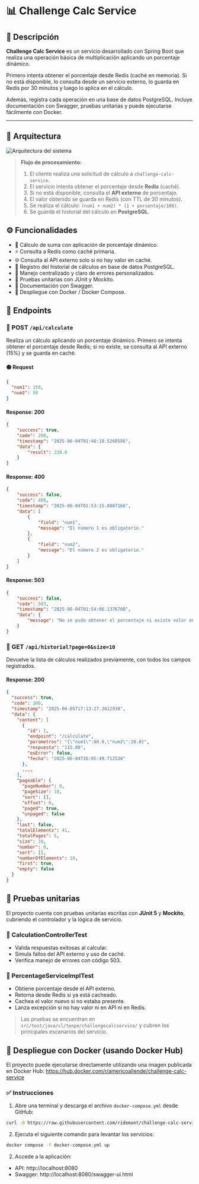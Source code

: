# 📊 Challenge Calc Service

## 📝 Descripción

**Challenge Calc Service** es un servicio desarrollado con Spring Boot que realiza una operación básica de multiplicación aplicando un porcentaje dinámico.

Primero intenta obtener el porcentaje desde Redis (caché en memoria).
Si no está disponible, lo consulta desde un servicio externo, lo guarda en Redis por 30 minutos y luego lo aplica en el cálculo.

Además, registra cada operación en una base de datos PostgreSQL.
Incluye documentación con Swagger, pruebas unitarias y puede ejecutarse fácilmente con Docker.

---

## 🧱 Arquitectura

![Arquitectura del sistema](https://i.ibb.co/5XZM0kmb/arq1.jpg)

> **Flujo de procesamiento:**
> 1. El cliente realiza una solicitud de cálculo a `challenge-calc-service`.
> 2. El servicio intenta obtener el porcentaje desde **Redis** (caché).
> 3. Si no está disponible, consulta el **API externo** de porcentaje.
> 4. El valor obtenido se guarda en Redis (con TTL de 30 minutos).
> 5. Se realiza el cálculo: `(num1 + num2) * (1 + porcentaje/100)`.
> 6. Se guarda el historial del cálculo en **PostgreSQL**.


## ⚙️ Funcionalidades

- 📐 Cálculo de suma con aplicación de porcentaje dinámico.
- ⚡ Consulta a Redis como caché primaria.
- 🌐 Consulta al API externo solo si no hay valor en caché.
- 🧾 Registro del historial de cálculos en base de datos PostgreSQL.
- 🛑 Manejo centralizado y claro de errores personalizados.
- 🧪 Pruebas unitarias con JUnit y Mockito.
- 🧰 Documentación con Swagger.
- 🐳 Despliegue con Docker / Docker Compose.

## 🔁 Endpoints

### 📌 POST `/api/calculate`

Realiza un cálculo aplicando un porcentaje dinámico. Primero se intenta obtener el porcentaje desde Redis; si no existe, se consulta al API externo (15%) y se guarda en caché.

#### 🟢 Request
```json
{
  "num1": 150,
  "num2": 50
}
```

####  Response: 200
```json
{
    "success": true,
    "code": 200,
    "timestamp": "2025-06-04T01:46:10.5268586",
    "data": {
        "result": 230.0
    }
}
```
####  Response: 400
```json
{
    "success": false,
    "code": 400,
    "timestamp": "2025-06-04T01:53:15.0087166",
    "data": [
        {
            "field": "num1",
            "message": "El número 1 es obligatorio."
        },
        {
            "field": "num2",
            "message": "El número 2 es obligatorio."
        }
    ]
}
```
####  Response: 503
```json
{
    "success": false,
    "code": 503,
    "timestamp": "2025-06-04T01:54:06.1376708",
    "data": {
        "message": "No se pudo obtener el porcentaje ni existe valor en caché."
    }
}
```

### 📌 GET `/api/historial?page=0&size=10`

Devuelve la lista de cálculos realizados previamente, con todos los campos registrados.

####  Response: 200
```json
{
  "success": true,
  "code": 200,
  "timestamp": "2025-06-05T17:13:27.3612938",
  "data": {
    "content": [
      {
        "id": 1,
        "endpoint": "/calculate",
        "parametros": "{\"num1\":80.0,\"num2\":20.0}",
        "respuesta": "115.00",
        "esError": false,
        "fecha": "2025-06-04T16:05:49.712526"
      },
      ....
    ],
    "pageable": {
      "pageNumber": 0,
      "pageSize": 10,
      "sort": [],
      "offset": 0,
      "paged": true,
      "unpaged": false
    },
    "last": false,
    "totalElements": 41,
    "totalPages": 5,
    "size": 10,
    "number": 0,
    "sort": [],
    "numberOfElements": 10,
    "first": true,
    "empty": false
  }
}
```

## 🧪 Pruebas unitarias

El proyecto cuenta con pruebas unitarias escritas con **JUnit 5** y **Mockito**, cubriendo el controlador y la lógica de servicio.

### 🔹 CalculationControllerTest
- Valida respuestas exitosas al calcular.
- Simula fallos del API externo y uso de caché.
- Verifica manejo de errores con código 503.

### 🔹 PercentageServiceImplTest
- Obtiene porcentaje desde el API externo.
- Retorna desde Redis si ya está cacheado.
- Cachea el valor nuevo si no estaba presente.
- Lanza excepción si no hay valor ni en API ni en Redis.

> Las pruebas se encuentran en `src/test/java/cl/tenpo/challengecalcservice/` y cubren los principales escenarios del servicio.

## 🐳 Despliegue con Docker (usando Docker Hub)

El proyecto puede ejecutarse directamente utilizando una imagen publicada en Docker Hub: https://hub.docker.com/r/americoallende/challenge-calc-service


### ✅ Instrucciones

1. Abre una terminal y descarga el archivo `docker-compose.yml` desde GitHub:

```bash
curl -O https://raw.githubusercontent.com/ridemant/challenge-calc-service/main/docker/docker-compose.yml
```
2. Ejecuta el siguiente comando para levantar los servicios:

```bash
docker compose -f docker-compose.yml up
```

2. Accede a la aplicación:

- API: http://localhost:8080
- Swagger: http://localhost:8080/swagger-ui.html